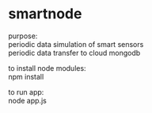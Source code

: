 # smartnode
purpose:
<br>periodic data simulation of smart sensors
<br>periodic data transfer to cloud mongodb

to install node modules:
<br>npm install

to run app:
<br>node app.js
